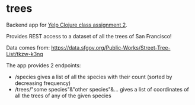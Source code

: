 # trees

Backend app for [Yelp Clojure class assignment 2][1].

Provides REST access to a dataset of all the trees of San Francisco!

Data comes from: https://data.sfgov.org/Public-Works/Street-Tree-List/tkzw-k3nq

The app provides 2 endpoints:

- /species gives a list of all the species with their count (sorted by decreasing frequency)
- /trees/"some species"&"other species"&...  gives a list of coordinates of all the trees of any of the given species

[1]: https://trac.yelpcorp.com/wiki/Clojure/Assignment2

